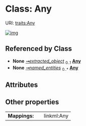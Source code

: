
# Class: Any




URI: [traits:Any](http://w3id.org/ontogpt/traits/Any)


[![img](https://yuml.me/diagram/nofunky;dir:TB/class/[ExtractionResult]++-%20extracted_object%200..1>[Any],[ExtractionResult]++-%20named_entities%200..*>[Any],[ExtractionResult])](https://yuml.me/diagram/nofunky;dir:TB/class/[ExtractionResult]++-%20extracted_object%200..1>[Any],[ExtractionResult]++-%20named_entities%200..*>[Any],[ExtractionResult])

## Referenced by Class

 *  **None** *[➞extracted_object](extractionResult__extracted_object.md)*  <sub>0..1</sub>  **[Any](Any.md)**
 *  **None** *[➞named_entities](extractionResult__named_entities.md)*  <sub>0..\*</sub>  **[Any](Any.md)**

## Attributes


## Other properties

|  |  |  |
| --- | --- | --- |
| **Mappings:** | | linkml:Any |

